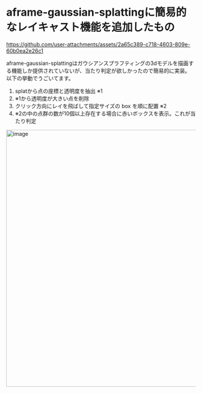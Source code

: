 # aframe-gaussian-splattingに簡易的なレイキャスト機能を追加したもの
https://github.com/user-attachments/assets/2a65c389-c718-4603-809e-60b0ea2e26c1

aframe-gaussian-splattingはガウシアンスプラフティングの3dモデルを描画する機能しか提供されていないが、当たり判定が欲しかったので簡易的に実装。
以下の挙動でうごいてます。
1. splatから点の座標と透明度を抽出 ※1
2. ※1から透明度が大きい点を削除
3. クリック方向にレイを飛ばして指定サイズの box を順に配置 ※2
4. ※2の中の点群の数が10個以上存在する場合に赤いボックスを表示。これが当たり判定

<img width="1248" height="684" alt="image" src="https://github.com/user-attachments/assets/672d2f41-050b-4674-ad74-1737e9e1b710" />

